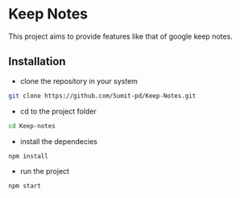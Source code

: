 # Keep Notes

This project aims to provide features like that of google keep notes.

## Installation

* clone the repository in your system
```bash
git clone https://github.com/Sumit-pd/Keep-Notes.git
```
* cd to the project folder
```bash
cd Keep-notes
```
* install the dependecies
```bash
npm install
```
* run the project
```bash
npm start
```


```

